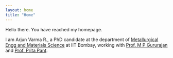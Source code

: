 ```yaml
---
layout: home
title: "Home"
---
```


Hello there. You have reached my homepage. 

I am Arjun Varma R., a PhD candidate at the department of
 [Metallurgical Engg and Materials Science](https://www.iitb.ac.in/mems/) 
at IIT Bombay, working with [Prof. M P Gururajan](https://sites.google.com/site/gurusofficialhomepage/) 
and [Prof. Prita Pant](https://www.iitb.ac.in/mems/en/prof-prita-pant). 

